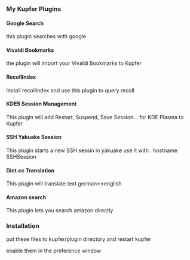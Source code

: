 ### My Kupfer Plugins

#### Google Search
this plugin searches with google

#### Vivaldi Bookmarks
the plugin will import your Vivaldi Bookmarks to Kupfer

#### RecollIndex
Install recollindex and use this plugin to query recoll

#### KDE5 Session Management
This plugin will add Restart, Suspend, Save Session... for KDE Plasma to Kupfer

#### SSH Yakuake Session
This plugin starts a new SSH sessin in yakuake
use it with
. hostname <tab> SSHSession

#### Dict.cc Translation
This plugin will translate text german<->english

#### Amazon search
This plugin lets you search amazon directly

### Installation
put these files to kupfer/plugin directory and restart kupfer

enable them in the preference window
